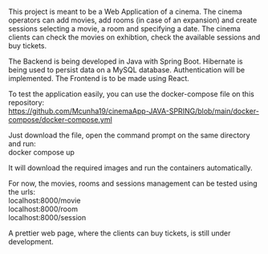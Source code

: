 This project is meant to be a Web Application of a cinema. 
The cinema operators can add movies, add rooms (in case of an expansion) and create sessions selecting a movie, a room and specifying a date.
The cinema clients can check the movies on exhibtion, check the available sessions and buy tickets.

The Backend is being developed in Java with Spring Boot.
Hibernate is being used to persist data on a MySQL database.
Authentication will be implemented.
The Frontend is to be made using React.

To test the application easily, you can use the docker-compose file on this repository:<br/>
https://github.com/Mcunha19/cinemaApp-JAVA-SPRING/blob/main/docker-compose/docker-compose.yml

Just download the file, open the command prompt on the same directory and run:<br/>
docker compose up

It will download the required images and run the containers automatically.

For now, the movies, rooms and sessions management can be tested using the urls:<br/>
localhost:8000/movie<br/>
localhost:8000/room<br/>
localhost:8000/session

A prettier web page, where the clients can buy tickets, is still under development.
